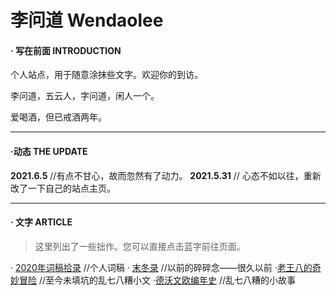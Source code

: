 # 李问道 Wendaolee

#### · 写在前面 INTRODUCTION
个人站点，用于随意涂抹些文字。欢迎你的到访。

李问道，五云人，字问道，闲人一个。

爱喝酒，但已戒酒两年。

***
#### ·动态 THE UPDATE

**2021.6.5**   //有点不甘心，故而忽然有了动力。
**2021.5.31** // 心态不如以往，重新改了一下自己的站点主页。

***

#### · 文字 ARTICLE

> 这里列出了一些拙作。您可以直接点击蓝字前往页面。

· [2020年词稿拾录](./Documents/2020/2020词稿拾录.html)  //个人词稿
· [末冬录](./Documents/2019/末冬录.html) //以前的碎碎念——很久以前
·[老王八的奇妙冒险](./Documents/2019/laowangba.html)  //至今未填坑的乱七八糟小文
·[德沃文欧编年史](./Documents/2020/dragon.html)  //乱七八糟的小故事
